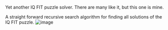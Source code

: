 Yet another IQ FIT puzzle solver. There are many like it, but this one is mine.

A straight forward recursive search algorithm for finding all solutions of the IQ FIT puzzle.
![image](https://github.com/isohelio/puzzles/assets/38924166/61510aea-d319-4dfa-aca0-c21ca92db489)
